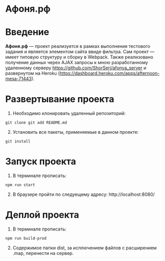 **Афоня.рф**
==============
# Введение <a name="Introduction"></a>

**Афоня.рф** — проект реализуется в рамках выполнения тестового задания и является элементом сайта ввиде фильтра. Сам проект — имеет типовую структуру и сборку в Webpack. Также реализовано получение данных черех AJAX запросы к мною разработанному удаленному серверу https://github.com/ShorSerj/afonya_server и развернутом на Heroku (https://dashboard.heroku.com/apps/afternoon-mesa-71443).

# Развертывание проекта
1. Необходимо клонировать удаленный репозиторий:

```
git clone git add README.md
```

2. Установить все пакеты, применяемые в данном проекте:

```    
git install
```

# Запуск проекта
1. В терминале прописать: 

```    
npm run start
```

2. В браузере пройти по следуещему адресу: http://localhost:8080/

# Деплой проекта
1. В терминале прописать: 

```    
npm run build-prod
```

2. Содержимое папки dist, за исплючением файлов с расширением .map, перенести на сервер.

